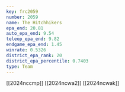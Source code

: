 ```yaml
---
key: frc2059
number: 2059
name: The Hitchhikers
epa_end: 20.81
auto_epa_end: 9.54
teleop_epa_end: 9.82
endgame_epa_end: 1.45
winrate: 0.5326
district_epa_rank: 20
district_epa_percentile: 0.7403
type: Team
---
```

[[2024nccmp]]
[[2024ncwa2]]
[[2024ncwak]]
